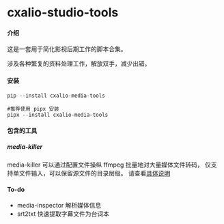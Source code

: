 # cxalio-studio-tools

#### 介绍

这是一套用于简化影视后期工作的脚本合集。

涉及各种繁复的资料处理工作，解放双手，减少出错。

#### 安装

```shell
pip --install cxalio-media-tools

#推荐使用 pipx 安装
pipx --install cxalio-media-tools
```

#### 包含的工具

##### media-killer

media-killer 可以通过配置文件操纵 ffmpeg 批量地对大量媒体文件转码，
仅支持单文件输入，可以保留源文件的目录层级。
请查看[具体说明](media_killer/help.md)

#### To-do

- media-inspector 解析媒体信息
- srt2txt 快速提取字幕文件为台词本
